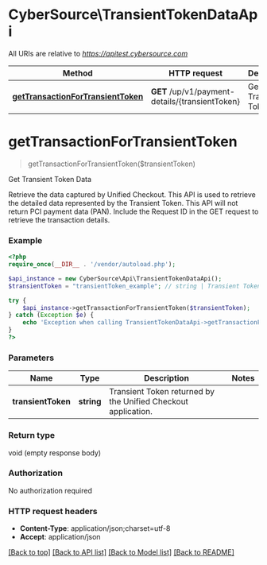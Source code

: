 # CyberSource\TransientTokenDataApi

All URIs are relative to *https://apitest.cybersource.com*

Method | HTTP request | Description
------------- | ------------- | -------------
[**getTransactionForTransientToken**](TransientTokenDataApi.md#getTransactionForTransientToken) | **GET** /up/v1/payment-details/{transientToken} | Get Transient Token Data


# **getTransactionForTransientToken**
> getTransactionForTransientToken($transientToken)

Get Transient Token Data

Retrieve the data captured by Unified Checkout. This API is used to retrieve the detailed data represented by the Transient Token. This API will not return PCI payment data (PAN). Include the Request ID in the GET request to retrieve the transaction details.

### Example
```php
<?php
require_once(__DIR__ . '/vendor/autoload.php');

$api_instance = new CyberSource\Api\TransientTokenDataApi();
$transientToken = "transientToken_example"; // string | Transient Token returned by the Unified Checkout application.

try {
    $api_instance->getTransactionForTransientToken($transientToken);
} catch (Exception $e) {
    echo 'Exception when calling TransientTokenDataApi->getTransactionForTransientToken: ', $e->getMessage(), PHP_EOL;
}
?>
```

### Parameters

Name | Type | Description  | Notes
------------- | ------------- | ------------- | -------------
 **transientToken** | **string**| Transient Token returned by the Unified Checkout application. |

### Return type

void (empty response body)

### Authorization

No authorization required

### HTTP request headers

 - **Content-Type**: application/json;charset=utf-8
 - **Accept**: application/json

[[Back to top]](#) [[Back to API list]](../../README.md#documentation-for-api-endpoints) [[Back to Model list]](../../README.md#documentation-for-models) [[Back to README]](../../README.md)

